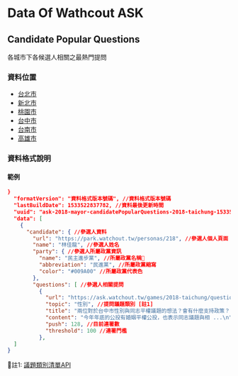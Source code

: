 # Data Of Wathcout ASK

## Candidate Popular Questions

各城市下各候選人相關之最熱門提問

### 資料位置

- [台北市](https://data.watchout.tw/ask/2018-mayor/candidate-popular-questions/2018-taipei-candidate-popular-questions.json)
- [新北市](https://data.watchout.tw/ask/2018-mayor/candidate-popular-questions/2018-new-taipei-candidate-popular-questions.json)
- [桃園市](https://data.watchout.tw/ask/2018-mayor/candidate-popular-questions/2018-taoyuan-candidate-popular-questions.json)
- [台中市](https://data.watchout.tw/ask/2018-mayor/candidate-popular-questions/2018-taichung-candidate-popular-questions.json)
- [台南市](https://data.watchout.tw/ask/2018-mayor/candidate-popular-questions/2018-tainan-candidate-popular-questions.json)
- [高雄市](https://data.watchout.tw/ask/2018-mayor/candidate-popular-questions/2018-kaohsiung-candidate-popular-questions.json)

### 資料格式說明

#### 範例

``` json
}
  "formatVersion": "資料格式版本號碼", //資料格式版本號碼
  "lastBuildDate": 1533522837782, //資料最後更新時間
  "uuid": "ask-2018-mayor-candidatePopularQuestions-2018-taichung-1533522837782", //資料uuid
  "data": [
    {
      "candidate": { //參選人資料
        "url": "https://park.watchout.tw/personas/218", //參選人個人頁面
        "name": "林佳龍", //參選人姓名
        "party": { //參選人所屬政黨資訊
          "name": "民主進步黨", //所屬政黨名稱
          "abbreviation": "民進黨", //所屬政黨縮寫
          "color": "#009A00" //所屬政黨代表色
        },
        "questions": [ //參選人相關提問
          {
            "url": "https://ask.watchout.tw/games/2018-taichung/questions/648", //提問網址
            "topic": "性別", //提問議題類別 [註1]
            "title": "兩位對於台中市性別與同志平權議題的想法？會有什麼支持政策？", //提問標題
            "content": "今年年底的公投有婚姻平權公投，也表示同志議題與相 ...\n", //提問內容
            "push": 128, //目前連署數
            "threshold": 100 //連署門檻
          },
  ]
}
```

註1: [議題類別清單API](https://core.watchout.tw/park/topics?type=watchout)